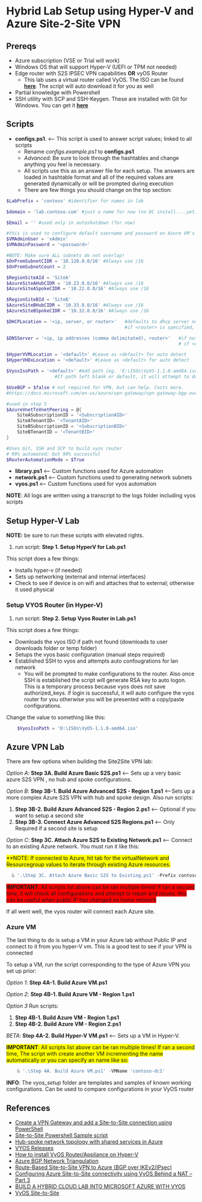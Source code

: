 # Hybrid Lab Setup using Hyper-V and Azure Site-2-Site VPN

## Prereqs

- Azure subscription (VSE or Trial will work)
- Windows OS that will support Hyper-V (UEFI or TPM not needed)
- Edge router with S2S IPSEC VPN capabilities __OR__ vyOS Router
  - This lab uses a virtual router called VyOS. The ISO can be found [**here**](https://s3.amazonaws.com/s3-us.vyos.io/vyos-1.1.8-amd64.iso). The script will auto download it for you as well
- Partial knowledge with Powershell
- SSH utility with SCP and SSH-Keygen. These are installed with Git for Windows. You can get it [**here**](https://git-scm.com/downloads)

## Scripts

- **configs.ps1**. <-- This script is used to answer script values; linked to all scripts
  - Rename _configs.example.ps1_ to **configs.ps1**
  - _Advanced:_ Be sure to look through the hashtables and change anything you feel is necessary.
  - All scripts use this as an answer file for each setup. The answers are loaded in hashtable format and all of the required values are generated dynamically or will be prompted during execution
  - There are few things you should change on the top section:

```powershell
$LabPrefix = 'contoso' #identifier for names in lab

$domain = 'lab.contoso.com' #just a name for now (no DC install....yet)

$Email = '' #used only in autoshutdown (for now)

#this is used to configure default username and password on Azure VM's
$VMAdminUser = 'xAdmin'
$VMAdminPassword = '<password>'

#NOTE: Make sure ALL subnets do not overlap!
$OnPremSubnetCIDR = '10.120.0.0/16' #Always use /16
$OnPremSubnetCount = 2

$RegionSiteAId = 'SiteA'
$AzureSiteAHubCIDR = '10.23.0.0/16' #Always use /16
$AzureSiteASpokeCIDR = '10.22.0.0/16' #Always use /16

$RegionSiteBId = 'SiteB'
$AzureSiteBHubCIDR = '10.33.0.0/16' #Always use /16
$AzureSiteBSpokeCIDR = '10.32.0.0/16' #Always use /16

$DHCPLocation = '<ip, server, or router>'   #defaults to dhcp server not on router; assumes dhcp is on a server
                                            #if <router> is specified, dhcp server will be enabled but a full DHCP scope will be built for each subnets automatically (eg. 10.22.1.1-10.22.1.255)

$DNSServer = '<ip, ip addresses (comma delimitated), router>'   #if not specified; defaults to fourth IP in spoke subnet scope (eg. 10.22.1.4). This would be Azure's first available ip for VM
                                                                # if <router> is specified; google ip 8.8.8.8 will be used since no dns server exist on router

$HyperVVMLocation = '<default>' #Leave as <default> for auto detect
$HyperVHDxLocation = '<default>' #Leave as <default> for auto detect

$VyosIsoPath = '<default>' #Add path (eg. 'E:\ISOs\VyOS-1.1.8-amd64.iso') or use <latest> to get the latest vyos ISO (this is still in BETA)
                  #If path left blank or default, it will attempt to download the supported versions (1.1.8)

$UseBGP = $false # not required for VPN, but can help. Costs more.
#https://docs.microsoft.com/en-us/azure/vpn-gateway/vpn-gateway-bgp-overview

#used in step 5
$AzureVnetToVnetPeering = @{
    SiteASubscriptionID = '<SubscriptionAID>'
    SiteATenantID= '<TenantAID>'
    SiteBSubscriptionID = '<SubscriptionBID>'
    SiteBTenantID = '<TenantBID>'
}

#Uses Git, SSH and SCP to build vyos router
# 99% automated; but 90% successful
$RouterAutomationMode = $True
```

- **library.ps1** <-- Custom functions used for Azure automation
- **network.ps1** <-- Custom functions used to generating network subnets
- **vyos.ps1** <-- Custom functions used for vyos automation

**NOTE**: All logs are written using a transcript to the logs folder including vyos scripts

## Setup Hyper-V Lab

**NOTE:** be sure to run these scripts with elevated rights.

1. run script: **Step 1. Setup HyperV for Lab.ps1**

This script does a few things:
- Installs hyper-v (if needed)
- Sets up networking (external and internal interfaces)
- Check to see if device is on wifi and attaches that to external; otherwise it used physical

### Setup VYOS Router (in Hyper-V)

1. run script: **Step 2. Setup Vyos Router in Lab.ps1**

This script does a few things:
- Downloads the vyos ISO if path not found (downloads to user downloads folder or temp folder)
- Setups the vyos basic configuration (manual steps required)
- Established SSH to vyos and attempts auto confougrations for lan network
  - You will be prompted to make configurations to the router. Also once SSH is established the script will generate RSA key to auto logon.
   This is a temporary process because vyos does not save authorized_keys. if login is successful, it will auto configure the vyos router for you otherwise you will be presented with a copy/paste configurations.

Change the value to something like this:
```powershell
	$VyosIsoPath = 'D:\ISOs\VyOS-1.1.8-amd64.iso'
```

## Azure VPN Lab
There are few options when building the Site2Site VPN lab:

  _Option A_: **Step 3A. Build Azure Basic S2S.ps1** <-- Sets up a very basic azure S2S VPN , no hub and spoke configurations.

  _Option B_: **Step 3B-1. Build Azure Advanced S2S - Region 1.ps1** <--Sets up a more complex Azure S2S VPN with hub and spoke design. Also run scripts:

1. **Step 3B-2. Build Azure Advanced S2S - Region 2.ps1** <-- Optional if you want to setup a second site
2. **Step 3B-3. Connect Azure Advanced S2S Regions.ps1** <-- Only Required if a second site is setup

  _Option C_: **Step 3C. Attach Azure S2S to Existing Network.ps1** <-- Connect to an existing Azure network. You must run it like this:

<span style="background-color:Yellow;">**NOTE: If connected to Azure, hit tab for the virtualNetwork and Resourcegroup values to iterate through existing Azure resources. </span>
```powershell
  & '.\Step 3C. Attach Azure Basic S2S to Existing.ps1' -Prefix contoso -ResourceGroup mecmcb-arm-rg -VirtualNetwork contoso-vnet
```

<span style="background-color:Red;">**IMPORTANT**: All scripts list above can be ran multiple times! If ran a second time, it will check all configurations and attempt to repair and issues. this can be useful when public IP has changed on home network</span>

If all went well, the vyos router will connect each Azure site.
### Azure VM

The last thing to do is setup a VM in your Azure lab without Public IP and connect to it from you hyper-V vm. This is a good test to see if your VPN is connected

To setup a VM, run the script corresponding to the type of Azure VPN you set up prior:


  _Option 1_: **Step 4A-1. Build Azure VM.ps1**

  _Option 2_: **Step 4B-1. Build Azure VM - Region 1.ps1**

  _Option 3_ Run scripts:

1. **Step 4B-1. Build Azure VM - Region 1.ps1**
2. **Step 4B-2. Build Azure VM - Region 2.ps1**

_BETA_: **Step 4A-2. Build Hyper-V VM.ps1** <-- Sets up a VM in Hyper-V.

<span style="background-color:Yellow;">**IMPORTANT**: All scripts list above can be ran multiple times! If ran a second time, The script with create another VM incrementing the name automatically or you can specify an name like so:</span>
```powershell
	& '.\Step 4A. Build Azure VM.ps1' -VMName 'contoso-dc1'
```

**INFO**: The _vyos_setup_ folder are templates and samples of known working configurations. Can be used to compare configurations in your VyOS router

## References

- [Create a VPN Gateway and add a Site-to-Site connection using PowerShell](https://docs.microsoft.com/en-us/azure/vpn-gateway/vpn-gateway-create-site-to-site-rm-powershell)
- [Site-to-Site Powershell Sample script](https://docs.microsoft.com/en-us/azure/vpn-gateway/scripts/vpn-gateway-sample-site-to-site-powershell)
- [Hub-spoke network topology with shared services in Azure](https://docs.microsoft.com/en-us/azure/architecture/reference-architectures/hybrid-networking/shared-services)
- [VYOS Releases](http://packages.vyos.net/iso/release/)
- [How to install VyOS Router/Appliance on Hyper-V](http://luisrato.azurewebsites.net/2014/06/17/)
- [Azure BGP Network Triangulation](https://azure-in-action.blog/2017/01/04/azure-bgp-network-triangulation-from-home/)
- [Route-Based Site-to-Site VPN to Azure (BGP over IKEv2/IPsec)](https://vyos.readthedocs.io/en/latest/appendix/examples/azure-vpn-bgp.html)
- [Configuring Azure Site-to-Site connectivity using VyOS Behind a NAT – Part 3](http://www.lewisroberts.com/2015/07/17/configuring-azure-site-to-site-connectivity-using-vyos-behind-a-nat-part-3/)
 - [BUILD A HYBRID CLOUD LAB INTO MICROSOFT AZURE WITH VYOS](https://bretty.me.uk/build-a-hybrid-cloud-lab-into-microsoft-azure-with-vyos/)
 - [VyOS Site-to-Site](https://vyos.readthedocs.io/en/latest/vpn/site2site_ipsec.html)
